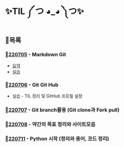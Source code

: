 # ✨TIL ༼ つ ◕_◕ ༽つ✨

## 🎯목록

### 🚩[220705](./220705/Markdown_Git.md) - Markdown Git

* [요약](./220705/TIL_0705_Summary.md)
* [실습](./220705/markdown_practice.md)

### 🚩[220706](./220706/TIL0706.md) - Git Git Hub

* 실습 - TIL 정리 및 GitHub 프로필 설정

### 🚩[220707](./220707/TIL0707.md) - Git branch활용 (Git clone과 Fork pull) 



### 🚩[220708](./220708/TIL0708.md) -  약간의 목표 정리와 사이트모음



### 🚩[220711](./220711/TIL0711.md) - Python 시작 (정의와 용어, 코드 정리)
